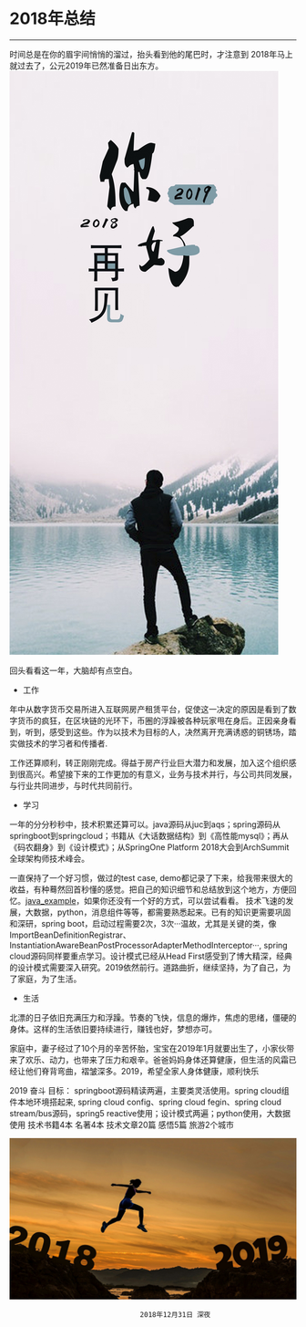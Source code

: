 # 2018年总结

-------
时间总是在你的眉宇间悄悄的溜过，抬头看到他的尾巴时，才注意到 2018年马上就过去了，公元2019年已然准备日出东方。![2019](https://github.com/yaoyuanyy/gitbook/blob/gh-pages/pic/19.jpg?raw=true)     

 回头看看这一年，大脑却有点空白。
 
*  工作

年中从数字货币交易所进入互联网房产租赁平台，促使这一决定的原因是看到了数字货币的疯狂，在区块链的光环下，币圈的浮躁被各种玩家甩在身后。正因亲身看到，听到，感受到这些。作为以技术为目标的人，决然离开充满诱惑的铜锈场，踏实做技术的学习者和传播者.

工作还算顺利，转正刚刚完成。得益于房产行业巨大潜力和发展，加入这个组织感到很高兴。希望接下来的工作更加的有意义，业务与技术并行，与公司共同发展，与行业共同进步，与时代共同前行。

*  学习

一年的分分秒秒中，技术积累还算可以。java源码从juc到aqs；spring源码从springboot到springcloud；书籍从《大话数据结构》到《高性能mysql》；再从《码农翻身》到《设计模式》；从SpringOne Platform 2018大会到ArchSummit全球架构师技术峰会。

一直保持了一个好习惯，做过的test case, demo都记录了下来，给我带来很大的收益，有种蓦然回首秒懂的感觉。把自己的知识细节和总结放到这个地方，方便回忆。[java_example](https://github.com/yaoyuanyy/java_example)，如果你还没有一个好的方式，可以尝试看看。
技术飞速的发展，大数据，python，消息组件等等，都需要熟悉起来。已有的知识更需要巩固和深研，spring boot，启动过程需要2次，3次···温故，尤其是关键的类，像ImportBeanDefinitionRegistrar、InstantiationAwareBeanPostProcessorAdapterMethodInterceptor···, spring cloud源码同样要重点学习。设计模式已经从Head First感受到了博大精深，经典的设计模式需要深入研究。2019依然前行。道路曲折，继续坚持，为了自己，为了家庭，为了生活。

*  生活

北漂的日子依旧充满压力和浮躁。节奏的飞快，信息的爆炸，焦虑的思绪，僵硬的身体。这样的生活依旧要持续进行，赚钱也好，梦想亦可。

家庭中，妻子经过了10个月的辛苦怀胎，宝宝在2019年1月就要出生了，小家伙带来了欢乐、动力，也带来了压力和艰辛。爸爸妈妈身体还算健康，但生活的风霜已经让他们脊背弯曲，褶皱深多。2019，希望全家人身体健康，顺利快乐

2019 奋斗
目标：
springboot源码精读两遍，主要类灵活使用。spring cloud组件本地环境搭起来, spring cloud config、spring cloud fegin、spring cloud stream/bus源码，spring5 reactive使用；设计模式两遍；python使用，大数据使用
技术书籍4本
名著4本
技术文章20篇
感悟5篇
旅游2个城市

![](https://github.com/yaoyuanyy/gitbook/blob/gh-pages/pic/18.jpg?raw=true)

                                    2018年12月31日 深夜
                                    
